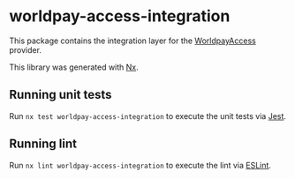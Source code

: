 # worldpay-access-integration

This package contains the integration layer for the [WorldpayAccess](https://www.worldpay.com/) provider.

This library was generated with [Nx](https://nx.dev).

## Running unit tests

Run `nx test worldpay-access-integration` to execute the unit tests via [Jest](https://jestjs.io).

## Running lint

Run `nx lint worldpay-access-integration` to execute the lint via [ESLint](https://eslint.org/).
